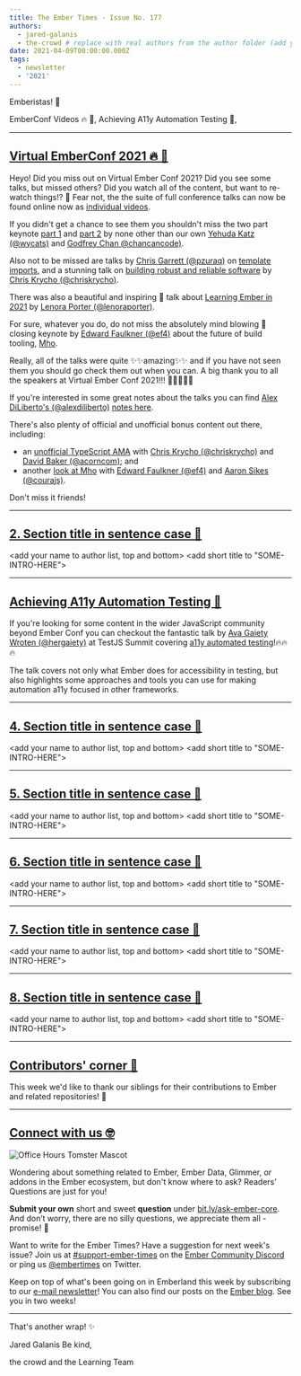 ```yaml
---
title: The Ember Times - Issue No. 177
authors:
  - jared-galanis
  - the-crowd # replace with real authors from the author folder (add yourself if you're not there)
date: 2021-04-09T00:00:00.000Z
tags:
  - newsletter
  - '2021'
---
```


<SAYING-HELLO-IN-YOUR-FAVORITE-LANGUAGE> Emberistas! 🐹

<SOME-INTRO-HERE-TO-KEEP-THEM-SUBSCRIBERS-READING>

EmberConf Videos 🔥 📼,
Achieving A11y Automation Testing 🎥,

---

## [Virtual EmberConf 2021 🔥 📼](https://www.youtube.com/playlist?list=PL4eq2DPpyBbkc3vz8_N4xkeboowQcPQbK)

Heyo! Did you miss out on Virtual Ember Conf 2021? Did you see some talks, but missed others? Did you watch all of the content, but want to re-watch things!? 👀 Fear not, the the suite of full conference talks can now be found online now as [individual videos](https://www.youtube.com/playlist?list=PL4eq2DPpyBbkc3vz8_N4xkeboowQcPQbK).

If you didn't get a chance to see them you shouldn't miss the two part keynote [part 1](https://www.youtube.com/watch?v=pJPUQQQ9QDg&list=PL4eq2DPpyBbkc3vz8_N4xkeboowQcPQbK&index=10) and [part 2](https://www.youtube.com/watch?v=1Z6cLV2licU&list=PL4eq2DPpyBbkc3vz8_N4xkeboowQcPQbK&index=11) by none other than our own [Yehuda Katz (@wycats)](https://github.com/wycats) and [Godfrey Chan @chancancode)](https://github.com/chancancode).

Also not to be missed are talks by [Chris Garrett (@pzuraq)](https://github.com/pzuraq) on [template imports](https://www.youtube.com/watch?v=oQZJU7WDCZE&list=PL4eq2DPpyBbkc3vz8_N4xkeboowQcPQbK&index=5), and a stunning talk on [building robust and reliable software](https://www.youtube.com/watch?v=Mt7v-VbFjxk&list=PL4eq2DPpyBbkc3vz8_N4xkeboowQcPQbK&index=15) by [Chris Krycho (@chriskrycho)](https://github.com/chriskrycho).

There was also a beautiful and inspiring 💖 talk about [Learning Ember in 2021](https://www.youtube.com/watch?v=MJ1t1K5r_gQ&list=PL4eq2DPpyBbkc3vz8_N4xkeboowQcPQbK&index=16) by [Lenora Porter (@lenoraporter)](https://github.com/lenoraporter).

For sure, whatever you do, do not miss the absolutely mind blowing 🤯 closing keynote by [Edward Faulkner (@ef4)](https://github.com/ef4) about the future of build tooling, [Mho](https://www.youtube.com/watch?v=09USvAy7w9g&list=PL4eq2DPpyBbkc3vz8_N4xkeboowQcPQbK&index=23).

Really, all of the talks were quite ✨✨amazing✨✨ and if you have not seen them you should go check them out when you can. A big thank you to all the speakers at Virtual Ember Conf 2021!!! 🧡💛💜💙💚

If you're interested in some great notes about the talks you can find [Alex DiLiberto's (@alexdiliberto)](https://github.com/alexdiliberto) [notes here](https://alexdiliberto.com/posts/emberconf-2021-notes/).

There's also plenty of official and unofficial bonus content out there, including:

- an [unofficial TypeScript AMA](https://www.youtube.com/watch?v=CXv55zFcJdI) with [Chris Krycho (@chriskrycho)](https://github.com/chriskrycho) and  [David Baker (@acorncom)](https://github.com/acorncom); and
- another [look at Mho](https://twitter.com/courajs/status/1379477838420713474) with [Edward Faulkner (@ef4)](https://github.com/ef4) and [Aaron Sikes (@courajs)](https://github.com/courajs).

 Don't miss it friends!

---

## [2. Section title in sentence case 🐹](section-url)

<change section title emoji>
<consider adding some bold to your paragraph>
<add the contributor in the post in format "FirstName LastName (@githubUserName)" linked to their GitHub account>
<please include link to external article/repo/etc in paragraph / body text, not just header title above>

<add your name to author list, top and bottom>
<add short title to "SOME-INTRO-HERE">

---

## [Achieving A11y Automation Testing 🎥](https://twitter.com/TestJSSummit/status/1369241608944762883)

If you're looking for some content in the wider JavaScript community beyond Ember Conf you can checkout the fantastic talk by [Ava Gaiety Wroten (@hergaiety)](https://github.com/hergaiety) at TestJS Summit covering [a11y automated testing](https://twitter.com/TestJSSummit/status/1369241608944762883)!🔥🔥🔥

The talk covers not only what Ember does for accessibility in testing, but also highlights some approaches and tools you can use for making automation a11y focused in other frameworks.

---

## [4. Section title in sentence case 🐹](section-url)

<change section title emoji>
<consider adding some bold to your paragraph>
<add the contributor in the post in format "FirstName LastName (@githubUserName)" linked to their GitHub account>
<please include link to external article/repo/etc in paragraph / body text, not just header title above>

<add your name to author list, top and bottom>
<add short title to "SOME-INTRO-HERE">

---

## [5. Section title in sentence case 🐹](section-url)

<change section title emoji>
<consider adding some bold to your paragraph>
<add the contributor in the post in format "FirstName LastName (@githubUserName)" linked to their GitHub account>
<please include link to external article/repo/etc in paragraph / body text, not just header title above>

<add your name to author list, top and bottom>
<add short title to "SOME-INTRO-HERE">

---

## [6. Section title in sentence case 🐹](section-url)

<change section title emoji>
<consider adding some bold to your paragraph>
<add the contributor in the post in format "FirstName LastName (@githubUserName)" linked to their GitHub account>
<please include link to external article/repo/etc in paragraph / body text, not just header title above>

<add your name to author list, top and bottom>
<add short title to "SOME-INTRO-HERE">

---

## [7. Section title in sentence case 🐹](section-url)

<change section title emoji>
<consider adding some bold to your paragraph>
<add the contributor in the post in format "FirstName LastName (@githubUserName)" linked to their GitHub account>
<please include link to external article/repo/etc in paragraph / body text, not just header title above>

<add your name to author list, top and bottom>
<add short title to "SOME-INTRO-HERE">

---

## [8. Section title in sentence case 🐹](section-url)

<change section title emoji>
<consider adding some bold to your paragraph>
<add the contributor in the post in format "FirstName LastName (@githubUserName)" linked to their GitHub account>
<please include link to external article/repo/etc in paragraph / body text, not just header title above>

<add your name to author list, top and bottom>
<add short title to "SOME-INTRO-HERE">

---

## [Contributors' corner 👏](https://guides.emberjs.com/release/contributing/repositories/)

<p>This week we'd like to thank our siblings for their contributions to Ember and related repositories! 💖</p>

---

## [Connect with us 🤓](https://docs.google.com/forms/d/e/1FAIpQLScqu7Lw_9cIkRtAiXKitgkAo4xX_pV1pdCfMJgIr6Py1V-9Og/viewform)

<div class="blog-row">
  <img class="float-right small transparent padded" alt="Office Hours Tomster Mascot" title="Readers' Questions" src="/images/tomsters/officehours.png" />

  <p>Wondering about something related to Ember, Ember Data, Glimmer, or addons in the Ember ecosystem, but don't know where to ask? Readers’ Questions are just for you!</p>

  <p><strong>Submit your own</strong> short and sweet <strong>question</strong> under <a href="https://bit.ly/ask-ember-core" target="rq">bit.ly/ask-ember-core</a>. And don’t worry, there are no silly questions, we appreciate them all - promise! 🤞</p>

  <p>Want to write for the Ember Times? Have a suggestion for next week's issue? Join us at <a href="https://discordapp.com/channels/480462759797063690/485450546887786506">#support-ember-times</a> on the <a href="https://discord.gg/emberjs">Ember Community Discord</a> or ping us <a href="https://twitter.com/embertimes">@embertimes</a> on Twitter.</p>

  <p>Keep on top of what's been going on in Emberland this week by subscribing to our <a href="https://embertimes.substack.com/">e-mail newsletter</a>! You can also find our posts on the <a href="https://blog.emberjs.com/tag/newsletter">Ember blog</a>. See you in two weeks!</p>
</div>

---

That's another wrap! ✨

Jared Galanis Be kind,

the crowd and the Learning Team
